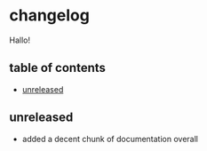# changelog <!-- omit from toc -->

Hallo!

## table of contents <!-- omit from toc -->

- [unreleased](#unreleased)

## unreleased

- added a decent chunk of documentation overall

